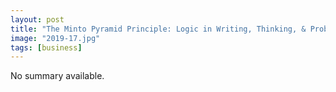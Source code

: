 ```yaml
---
layout: post
title: "The Minto Pyramid Principle: Logic in Writing, Thinking, & Problem Solving"
image: "2019-17.jpg"
tags: [business]
---
```


No summary available.